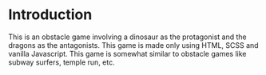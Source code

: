 # Introduction
This is an obstacle game involving a dinosaur as the protagonist and the dragons as the antagonists. This game is made only using HTML, SCSS and vanilla Javascript. This game is somewhat similar to obstacle games like subway surfers, temple run, etc.
